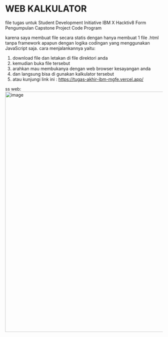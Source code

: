# WEB KALKULATOR
file tugas untuk Student Development Initiative IBM X Hacktiv8 Form Pengumpulan Capstone Project Code Program

karena saya membuat file secara statis dengan hanya membuat 1 file .html tanpa framework apapun dengan logika codingan yang menggunakan JavaScript saja.
cara menjalankannya yaitu:
1. download file dan letakan di file direktori anda
2. kemudian buka file tersebut
3. arahkan mau membukanya dengan web browser kesayangan anda
4. dan langsung bisa di gunakan kalkulator tersebut
5.  atau kunjungi link ini : https://tugas-akhir-ibm-mgfe.vercel.app/ 

ss web: 
<img width="1366" height="768" alt="image" src="https://github.com/user-attachments/assets/3416e436-b5b4-4079-be86-ef064a6fffa9" />


